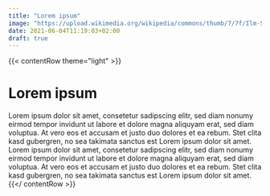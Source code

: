 ```yaml
---
title: "Lorem ipsum"
image: "https://upload.wikimedia.org/wikipedia/commons/thumb/7/7f/Ilm-Saale-Platte_bei_Paulinzella.JPG/1200px-Ilm-Saale-Platte_bei_Paulinzella.JPG"
date: 2021-06-04T11:19:03+02:00
draft: true
---
```


{{< contentRow theme="light" >}}
# Lorem ipsum

Lorem ipsum dolor sit amet, consetetur sadipscing elitr, sed diam nonumy eirmod tempor invidunt ut labore et dolore magna aliquyam erat, sed diam voluptua. At vero eos et accusam et justo duo dolores et ea rebum. Stet clita kasd gubergren, no sea takimata sanctus est Lorem ipsum dolor sit amet. Lorem ipsum dolor sit amet, consetetur sadipscing elitr, sed diam nonumy eirmod tempor invidunt ut labore et dolore magna aliquyam erat, sed diam voluptua. At vero eos et accusam et justo duo dolores et ea rebum. Stet clita kasd gubergren, no sea takimata sanctus est Lorem ipsum dolor sit amet.
{{</ contentRow >}}
